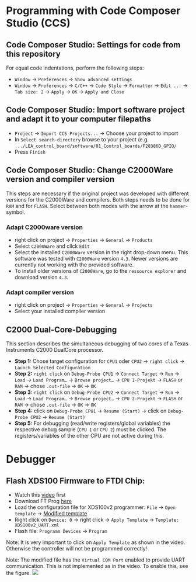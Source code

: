 
# Programming with Code Composer Studio (CCS)
## Code Composer Studio: Settings for code from this repository
For equal code indentations, perform the following steps:
 * `Window` -> `Preferences` -> `Show advanced settings`
 * `Window` -> `Preferences` -> `C/C++` -> `Code Style` -> `Formatter` -> `Edit ...` -> `Tab size: 2` -> `Apply` -> `OK` -> `Apply and Close`

## Code Composer Studio: Import software project and adapt it to your computer filepaths
 * `Project` -> `Import CCS Projects...` -> Choose your project to import
 * In `Select search-directory` browse to your project (e.g. `.../LEA_control_board/software/01_Control_boards/F28386D_GPIO/`
 * Press `Finish`

## Code Composer Studio: Change C2000Ware version and compiler version
This steps are necessary if the original project was developed with different versions for the C2000Ware and compilers. Both steps needs to be done for `RAM` and for `FLASH`. Select between both modes with the arrow at the `hammer`-symbol.

### Adapt C2000ware version
 * right click on project -> `Properties` -> `General` -> `Products`
 * Select `C2000Ware` and click `Edit`
 * Select the installed `C2000Ware` version in the right drop-down menu. This software was tested with `C2000Ware` version `4.3`. Newer versions are currently not working with the provided software.
 * To install older versions of `C2000Ware`, go to the `ressource explorer` and download version `4.3`.

### Adapt compiler version
 * right click on project -> `Properties` -> `General` -> `Projects`
 * Select your installed compiler version 
 
## C2000 Dual-Core-Debugging
This section describes the simultaneous debugging of two cores of a Texas Instruments C2000 DualCore processor.

 * __Step 1:__ Chose target configuration for `CPU1` oder `CPU2` -> `right click` -> `Launch Selected Configuration`
 * __Step 2:__ `right click` on `Debug-Probe CPU1` -> `Connect Target` -> `Run` -> `Load` -> `Load Program…` -> `Browse project…` -> `CPU 1-Projekt` -> `FLASH` or `RAM` -> chose `.out-file` -> `OK` -> `OK`
 * __Step 3:__ `right click` on `Debug-Probe CPU2` -> `Connect Target` -> `Run` -> `Load` -> `Load Program…` -> `Browse project…` -> `CPU 2-Projekt` -> `FLASH` or `RAM` -> chose `.out-file` -> `OK` -> `OK`
 * __Step 4:__ click on `Debug-Probe CPU1` -> `Resume (Start)` -> click on `Debug-Probe CPU2` -> `Resume (Start)`
 * __Step 5:__ For debugging (read/write registers/global variables) the respective debug sample (`CPU 1` or `CPU 2`) must be clicked. The registers/variables of the other CPU are not active during this.

# Debugger
## Flash XDS100 Firmware to FTDI Chip:
 * Watch this [video](https://www.youtube.com/watch?v=vZaF5ckf3OQ) first
 * Download FT Prog [here](https://ftdichip.com/utilities/)
 * Load the configuration file for XDS100v2 programmer: `File` -> `Open template` -> [Modified template](/debugger_configuration/XDS100v2_UART.xml)
 * Right click on `Device: 0` -> right click -> `Apply Template` -> `Template: XDS100v2_UART.xml`
 * Flash file: `Programm Devices` -> `Program`
 
Note: 
It is very important to click on `Apply Template` as shown in the video. Otherwise the controller will not be programmed correctly!

Note: 
The modified file has the `Virtual COM Port` enabled to provide UART communication. This is not implemented as in the video. To enable this, see the figure. 
![](/documentation/virtual_com_port.png)
